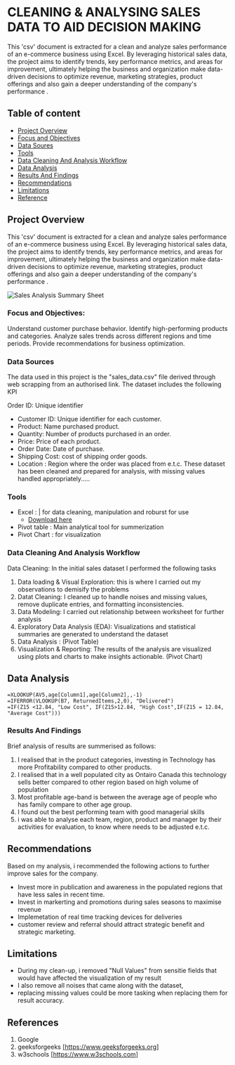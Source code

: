 # CLEANING & ANALYSING SALES DATA TO AID DECISION MAKING 
 
This 'csv' document is extracted for a clean and analyze sales performance of an e-commerce business using Excel. By leveraging historical sales data, the project aims to identify trends, key performance metrics, and areas for improvement, ultimately helping the business and organization make data-driven decisions to optimize revenue, marketing strategies, product offerings and also gain a deeper understanding of the company's performance .
## Table of content 
- [Project Overview](#project-overview)
- [Focus and Objectives](#focus-and-objectives)
- [Data Soures](#data-sources)
- [Tools](#tools)
- [Data Cleaning And Analysis Workflow](#data-cleaning-and-analysis-workflow)
- [Data Analysis](#data-analysis)
- [Results And Findings](#results-and-findings)
- [Recommendations](#recommendations)
- [Limitations](#limitations)
- [Reference](#references)



## Project Overview
 This 'csv' document is extracted for a clean and analyze sales performance of an e-commerce business using Excel. By leveraging historical sales data, the project aims to identify trends, key performance metrics, and areas for improvement, ultimately helping the business and organization make data-driven decisions to optimize revenue, marketing strategies, product offerings and also gain a deeper understanding of the company's performance .

![Sales Analysis Summary Sheet](https://github.com/user-attachments/assets/a207f532-dac6-4d83-88b9-29e6107e3010)




### Focus and Objectives:
Understand customer purchase behavior.
Identify high-performing products and categories.
Analyze sales trends across different regions and time periods.
Provide recommendations for business optimization.
### Data Sources

The data used in this project is the "sales_data.csv" file derived through web scrapping from an authorised link. The dataset includes the following KPI

Order ID: Unique identifier 
- Customer ID: Unique identifier for each customer.
- Product: Name purchased product.
- Quantity: Number of products purchased in an order.
- Price: Price of each product.
- Order Date: Date of purchase.
- Shipping Cost: cost of shipping order goods.
- Location : Region where the order was placed from  e.t.c.
These dataset has been cleaned and prepared for analysis, with missing values handled appropriately.....


### Tools 

- Excel : | for data cleaning, manipulation and roburst for use
    - [Download here](https://microsoft.com)
- Pivot table : Main analytical tool for summerization
- Pivot Chart : for visualization

### Data Cleaning And Analysis Workflow
Data Cleaning: In the initial sales dataset I performed the following tasks
1. Data loading & Visual Exploration:  this is where I carried out my observations to demisify the problems
2. Datat Cleaning: I cleaned up to handle noises and missing values, remove duplicate entries, and formatting inconsistencies.
3. Data Modeling: I carried out relationship between worksheet for further analysis 
4. Exploratory Data Analysis (EDA): Visualizations and statistical summaries are generated to understand the dataset
5. Data Analysis : (Pivot Table)
6.  Visualization & Reporting: The results of the analysis are visualized using plots and charts to make insights actionable. (Pivot Chart) 

## Data Analysis

``` XLOOKUP, error trapping and IF conditional Statement
=XLOOKUP(AV5,age[Column1],age[Column2],,-1)
=IFERROR(VLOOKUP(B7, ReturnedItems,2,0), "Delivered")
=IF(Z15 <12.84, "Low Cost", IF(Z15>12.84, "High Cost",IF(Z15 = 12.84, "Average Cost")))
```

### Results And Findings

Brief analysis of results are summerised as follows:

1. I realised that in the product categories, investing in Technology has more Profitability compared to other products.
2.   I realised that in a well populated city as Ontairo Canada this technology sells better compared to other region based on high volume of population
3.   Most profitable age-band is between the average age of people who has family compare to other age group.
4.   I found out the best performing team with good managerial skills
5.   i was able to analyse each team, region, product and manager by their activities for evaluation, to know where needs to be adjusted e.t.c.

## Recommendations

Based on my analysis, i recommended the following actions to further improve sales for the company.

- Invest more in publication and awareness in the populated regions that have less sales in recent time.
- Invest in markerting and promotions during sales seasons to maximise revenue
- Implemetation of real time tracking devices for deliveries
- customer review and referral should attract strategic benefit and strategic marketing.
   
## Limitations

- During my clean-up, i removed "Null Values" from sensitie fields that would have affected the visualization of my result
- I also remove all noises that came along with the dataset,
- replacing missing values could be more tasking when replacing them for result accuracy.

## References
1. Google
2. geeksforgeeks [https://www.geeksforgeeks.org]
3. w3schools [https://www.w3schools.com]











 
